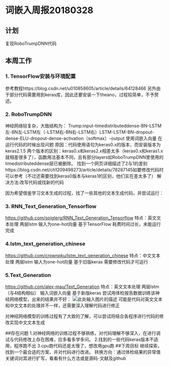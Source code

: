 ﻿# 词嵌入周报20180328

## 计划
复现RoboTrumpDNN代码
## 本周工作


### 1. TensorFlow安装与环境配置

参考教程https://blog.csdn.net/u010858605/article/details/64128466
另外由于部分代码需要用到keras库，因此还要安装一下theano，过程较简单，不予赘述。

### 2. RoboTrumpDNN

神经网络较复杂，大致结构为：
Trump:input-timedistributeddense-BN-LSTM左-BN左-LSTM左（-LSTM右-BN右-LSTM右）LSTM-LSTM-BN-dropout-dense-ELU-dropout-dense-activation（softmax）-output
使用词嵌入向量
在运行代码的时候出现问题
原因：代码使用语句为keras0.x的版本，而安装版本为keras2.1.5
两个版本的区别：keras0.x和keras2.x相差太多（keras0.x和keras1.x就相差很多了），函数用法基本不同，且有部分layers如RoboTrumpDNN里使用的timedistributeddense层已被删除。
找到一个网页详细描述了2与1的差别https://blog.csdn.net/ch1209498273/article/details/78287145如要修改代码时可以参考（不过还需要找到keras0版本与keras1的区别，他们实在差太多了）
解决方法:改写代码或找新的代码


因为希望借鉴学习文本生成的过程，找了一些其他的文本生成代码，并尝试运行：
### 3. RNN_Text_Generation_Tensorflow
https://github.com/spiglerg/RNN_Text_Generation_Tensorflow
特点：英文文本处理 两层lstm 输入为one-hot向量 基于TensorFlow
耗费时间过长，未能运行完成
### 4.lstm_text_generation_chinese
https://github.com/crownpku/lstm_text_generation_chinese
特点：中文文本处理 两层lstm 输入为one-hot向量 基于旧版keras
需要修改代码才可运行
### 5.Text_Generation
https://github.com/alex-mau/Text_Generation
特点：英文文本处理 两层lstm（与4结构相似） 输入词嵌入向量 基于新版keras
尝试用体检报告数据训练该神经网络模型，出来的结果并不好：
![此处输入图片的描述][1]
可能是代码对英文文本和中文文本的处理并不一样，还需要深入理解代码进行修正

对神经网络模型的训练过程有了大致的了解，可以尝试将结合各程序进行代码的修改实现中文文本生成

##存在问题
1.对神经网络的训练过程不够熟练，对代码理解不够深入，在进行调试与代码修改上存在困难，应多看多学多问。
2.找到的一些代码keras版本不适用，程序跑不出
3.cpu跑代码还是太慢了，想改用gpu跑
##下周目标 
继续探索，找到一个最合适的方案，并对代码进行改进。
转换方向：通过体检结果的异常值关键词对其进行扩写，看看有什么方法或是源码-文献及github
  


  [1]: https://s17.postimg.org/ws7zqqvvj/image.png